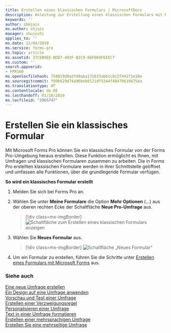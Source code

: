 ```yaml
---
title: Erstellen eines klassischen Formulars | MicrosoftDocs
description: Anleitung zur Erstellung eines klassischen Formulars mit Microsoft Forms Pro.
keywords: ''
author: sbmjais
ms.author: shjais
manager: shujoshi
applies_to: ''
ms.date: 11/04/2019
ms.service: forms-pro
ms.topic: article
ms.assetid: 37CEB9EE-BDD7-493F-B1C9-86F009FEEEC7
ms.custom: ''
search.appverid:
- FPR160
ms.openlocfilehash: 758819d0edfd9aba171633abb1c8c2f441f1e10e
ms.sourcegitcommit: f99b529d74a96beb8121df5344f40479619875ea
ms.translationtype: HT
ms.contentlocale: de-DE
ms.lasthandoff: 01/16/2020
ms.locfileid: "2965747"
---
```

# <a name="create-a-classic-form"></a>Erstellen Sie ein klassisches Formular

Mit Microsoft Forms Pro können Sie ein klassisches Formular von der Forms Pro-Umgebung heraus erstellen. Diese Funktion ermöglicht es Ihnen, mit Umfragen und klassischen Formularen zusammen zu arbeiten. Die in Forms Pro erstellten klassischen Formulare werden in ihrer Schnittstelle geöffnet und umfassen alle Funktionen, über die grundlegende Formular verfügen.

**So wird ein klassisches Formular erstellt**

1. Melden Sie sich bei Forms Pro an.

2. Wählen Sie unter **Meine Formulare** die Option **Mehr Optionen** (...) aus der oberen rechten Ecke der Schaltfläche **Neue Pro-Umfrage** aus.

    > [!div class=mx-imgBorder]
    > ![Schaltfläche zum Erstellen eines klassischen Formulars anzeigen](media/classic-form-button-show.png "Die Schaltfläche zum Erstellen eines klassischen Formulars anzeigen")

4. Wählen Sie **Neues Formular** aus.

    > [!div class=mx-imgBorder]
    > ![Schaltfläche „Neues Formular“](media/new-form-button.png "Schaltfläche „Neues Formular“")

5. Um ein Formular zu erstellen, führen Sie die Schritte unter [Erstellen eines Formulars mit Microsoft Forms](https://support.office.com/article/create-a-form-with-microsoft-forms-4ffb64cc-7d5d-402f-b82e-b1d49418fd9d) aus.


### <a name="see-also"></a>Siehe auch

[Eine neue Umfrage erstellen](create-new-survey.md)<br>
[Ein Design auf eine Umfrage anwenden](apply-theme.md)<br>
[Vorschau und Test einer Umfrage](preview-test-survey.md)<br>
[Erstellen einer Verzweigungsregel](create-branching-rule.md)<br>
[Personalisieren einer Umfrage](personalize-survey.md)<br>
[Text in einer Umfrage formatieren](survey-text-format.md)<br>
[Erstellen einer mehrsprachigen Umfrage](create-multilingual-survey.md)<br>
[Erstellen Sie eine mehrseitige Umfrage](create-multipage-survey.md)
